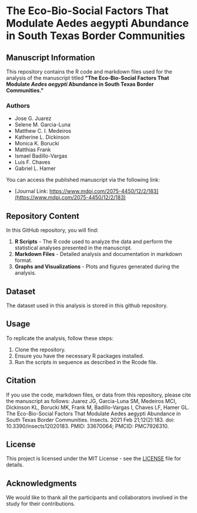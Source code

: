 # The Eco-Bio-Social Factors That Modulate Aedes aegypti Abundance in South Texas Border Communities

## Manuscript Information
This repository contains the R code and markdown files used for the analysis of the manuscript titled **"The Eco-Bio-Social Factors That Modulate *Aedes aegypti* Abundance in South Texas Border Communities."**

### Authors
- Jose G. Juarez
- Selene M. Garcia-Luna
- Matthew C. I. Medeiros
- Katherine L. Dickinson
- Monica K. Borucki
- Matthias Frank
- Ismael Badillo-Vargas
- Luis F. Chaves
- Gabriel L. Hamer

You can access the published manuscript via the following link:
- [Journal Link: https://www.mdpi.com/2075-4450/12/2/183](https://www.mdpi.com/2075-4450/12/2/183)

## Repository Content
In this GitHub repository, you will find:
1. **R Scripts** - The R code used to analyze the data and perform the statistical analyses presented in the manuscript.
2. **Markdown Files** - Detailed analysis and documentation in markdown format.
3. **Graphs and Visualizations** - Plots and figures generated during the analysis.

## Dataset
The dataset used in this analysis is stored in this github repository.

## Usage
To replicate the analysis, follow these steps:
1. Clone the repository.
2. Ensure you have the necessary R packages installed.
3. Run the scripts in sequence as described in the Rcode file.

## Citation
If you use the code, markdown files, or data from this repository, please cite the manuscript as follows:
Juarez JG, Garcia-Luna SM, Medeiros MCI, Dickinson KL, Borucki MK, Frank M, Badillo-Vargas I, Chaves LF, Hamer GL. The Eco-Bio-Social Factors That Modulate Aedes aegypti Abundance in South Texas Border Communities. Insects. 2021 Feb 21;12(2):183. doi: 10.3390/insects12020183. PMID: 33670064; PMCID: PMC7926310.

## License
This project is licensed under the MIT License - see the [LICENSE](LICENSE) file for details.

## Acknowledgments
We would like to thank all the participants and collaborators involved in the study for their contributions.
